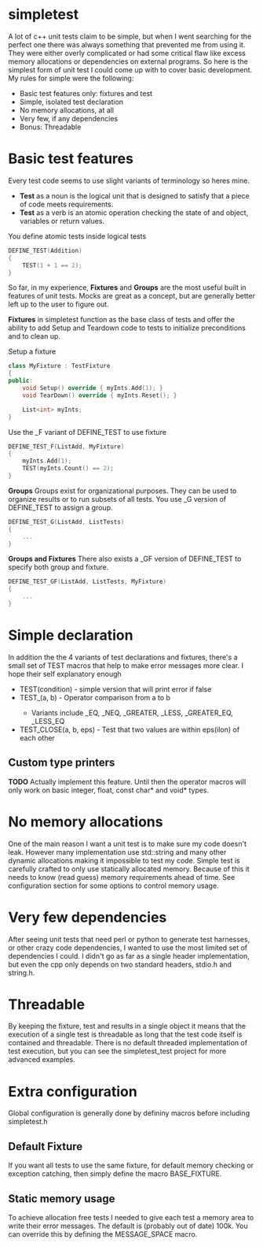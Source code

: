 # simpletest

A lot of c++ unit tests claim to be simple, but when I went searching for the perfect one there was always something that prevented me from using it. They were either overly complicated or had some critical flaw like excess memory allocations or dependencies on external programs. So here is the simplest form of unit test I could come up with to cover basic development. My rules for simple were the following:
* Basic test features only: fixtures and test
* Simple, isolated test declaration
* No memory allocations, at all
* Very few, if any dependencies
* Bonus: Threadable

# Basic test features
Every test code seems to use slight variants of terminology so heres mine.
* **Test** as a noun is the logical unit that is designed to satisfy that a piece of code meets requirements.
* **Test** as a verb is an atomic operation checking the state of and object, variables or return values.

You define atomic tests inside logical tests

```c++
DEFINE_TEST(Addition)
{
    TEST(1 + 1 == 2);
}
```

So far, in my experience, **Fixtures** and **Groups** are the most useful built in features of unit tests. Mocks are great as a concept, but are generally better left up to the user to figure out.

**Fixtures** in simpletest function as the base class of tests and offer the ability to add Setup and Teardown code to tests to initialize preconditions and to clean up.

Setup a fixture
```c++
class MyFixture : TestFixture
{
public:
    void Setup() override { myInts.Add(1); }
    void TearDown() override { myInts.Reset(); }

    List<int> myInts;
}
```

Use the _F variant of DEFINE_TEST to use fixture
```c++
DEFINE_TEST_F(ListAdd, MyFixture)
{
    myInts.Add(1);
    TEST(myInts.Count() == 2);
}
```

**Groups**
Groups exist for organizational purposes. They can be used to organize results or to run subsets of all tests. You use _G version of DEFINE_TEST to assign a group.

```c++
DEFINE_TEST_G(ListAdd, ListTests)
{
    ...
}
```

**Groups and Fixtures**
There also exists a _GF version of DEFINE_TEST to specify both group and fixture.

```c++
DEFINE_TEST_GF(ListAdd, ListTests, MyFixture)
{
    ...
}
```
# Simple declaration
In addition the the 4 variants of test declarations and fixtures, there's a small set of TEST macros that help to make error messages more clear. I hope their self explanatory enough
* TEST(condition) - simple version that will print error if false
* TEST_<operator>(a, b) - Operator comparison from a to b
  * Variants include _EQ, _NEQ, _GREATER, _LESS, _GREATER_EQ, _LESS_EQ
* TEST_CLOSE(a, b, eps) - Test that two values are within eps(ilon) of each other

## Custom type printers
**TODO** Actually implement this feature. Until then the operator macros will only work on basic integer, float, const char* and void* types.

# No memory allocations
One of the main reason I want a unit test is to make sure my code doesn't leak. However many implementation use std::string and many other dynamic allocations making it impossible to test my code. Simple test is carefully crafted to only use statically allocated memory. Because of this it needs to know (read guess) memory requirements ahead of time. See configuration section for some options to control memory usage.

# Very few dependencies
After seeing unit tests that need perl or python to generate test harnesses, or other crazy code dependencies, I wanted to use the most limited set of dependencies I could. I didn't go as far as a single header implementation, but even the cpp only depends on two standard headers, stdio.h and string.h.

# Threadable
By keeping the fixture, test and results in a single object it means that the execution of a single test is threadable as long that the test code itself is contained and threadable. There is no default threaded implementation of test execution, but you can see the simpletest_test project for more advanced examples.

# Extra configuration

Global configuration is generally done by defininy macros before including simpletest.h

## Default Fixture
If you want all tests to use the same fixture, for default memory checking or exception catching, then simply define the macro BASE_FIXTURE.

## Static memory usage
To achieve allocation free tests I needed to give each test a memory area to write their error messages. The default is (probably out of date) 100k. You can override this by defining the MESSAGE_SPACE macro.